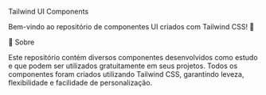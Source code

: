 Tailwind UI Components

Bem-vindo ao repositório de componentes UI criados com Tailwind CSS! 🚀

📌 Sobre

Este repositório contém diversos componentes desenvolvidos como estudo e que podem ser utilizados gratuitamente em seus projetos. Todos os componentes foram criados utilizando Tailwind CSS, garantindo leveza, flexibilidade e facilidade de personalização.
